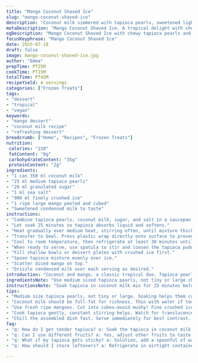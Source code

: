 ```yaml
---
title: "Mango Coconut Shaved Ice"
slug: "mango-coconut-shaved-ice"
description: "Coconut milk simmered with tapioca pearls, sweetened lightly, then chilled until set. Fresh diced mango added atop fine crushed ice. A drizzle of condensed milk finishes it off. A fruity, creamy chill treat with chewy tapioca bites. No nuts, gluten, or eggs involved. Subtle sweetness balanced by mango freshness. Coconut and mango married with crushed ice for a textural contrast that's refreshing and soft. Tapioca pearls cooked until translucent, stirred to loosen before layering onto ice. Condensed milk drizzle optional but adds a sweet creaminess that suits the coolness perfectly."
metaDescription: "Mango Coconut Shaved Ice. A tropical delight with chewy tapioca, fresh mango, and creamy coconut for a refreshing dessert treat."
ogDescription: "Mango Coconut Shaved Ice with chewy tapioca pearls and fresh mango served atop crushed ice and creamy sweetened condensed milk."
focusKeyphrase: "Mango Coconut Shaved Ice"
date: 2025-07-18
draft: false
image: mango-coconut-shaved-ice.jpg
author: "Emma"
prepTime: PT25M
cookTime: PT15M
totalTime: PT45M
recipeYield: 4 servings
categories: ["Frozen Treats"]
tags:
- "dessert"
- "tropical"
- "vegan"
keywords:
- "mango dessert"
- "coconut milk recipe"
- "refreshing dessert"
breadcrumb: ["Home", "Recipes", "Frozen Treats"]
nutrition: 
 calories: "220"
 fatContent: "8g"
 carbohydrateContent: "35g"
 proteinContent: "2g"
ingredients:
- "1 can 350 ml coconut milk"
- "25 ml medium tapioca pearls"
- "20 ml granulated sugar"
- "1 ml sea salt"
- "900 ml finely crushed ice"
- "1 ripe large mango peeled and cubed"
- "Sweetened condensed milk to taste"
instructions:
- "Combine tapioca pearls, coconut milk, sugar, and salt in a saucepan."
- "Let soak 25 minutes so tapioca absorbs liquid and softens."
- "Heat gradually over medium heat, stirring often, until mixture thickens and pearls turn translucent. About 15 minutes but watch closely."
- "Transfer to bowl. Press plastic wrap directly onto surface to prevent skin forming."
- "Cool to room temperature, then refrigerate at least 30 minutes until cold and set."
- "When ready to serve, use spatula to stir and loosen the tapioca pudding; add spoonfuls of water if too thick to spread easily."
- "Fill shallow bowls or dessert plates with crushed ice first."
- "Spoon tapioca mixture evenly over ice."
- "Scatter diced mango on top."
- "Drizzle condensed milk over each serving as desired."
introduction: "Coconut and mango, a classic tropical duo. Tapioca pearls give chewiness to contrast the icy crunch. No eggs, no nuts, no gluten—friendly for many diets. Tapioca needs soaking before cooking for tender pearls. Coconut milk base thickened, then chilled until cold and slightly setting. Fine crushed ice breaks the heat, mango bursts sweet flavor. Condensed milk drizzle at the end adds creamy richness to the cold fruit mix. Simple to make but each element plays its role. Chill the tapioca prep to unlock a cold pudding texture, then serve atop a bed of crushed ice for the crunch. Without any heavy sugar load; gentle sweetness from coconut and mango instead. A twist on usual mango desserts—airy, not dense. Refreshing and textural, perfect as a light finish after food."
ingredientsNote: "Use medium sized tapioca pearls, not tiny or large chunks, to ensure chewy but tender bites. Tapioca benefits from soaking before cooking to soften interior. Medium tapioca thickens coconut milk slightly; no gums needed. Adjust sugar to taste depending on mango sweetness; ripe mangoes can be sweet enough alone. Fresh mango cubes should be soft but not mushy to lend a slight firmness against the smooth tapioca. Coconut milk canned varieties vary in thickness; go for full fat for richness but thin with a tablespoon water if too thick before cooking. Crushed ice fine as snow works best for textural balance; larger chunks won’t meld with tapioca as nice. Condensed milk optional, use sparingly to keep sugar balanced. Salt enhances flavor subtly without making it salty. Keep ingredients cold before serving."
instructionsNote: "Soak tapioca in coconut milk mix for 25 minutes before warming for tender pearls. Constant stirring during cooking prevents sticking and ensures even thickening. Tapioca pearls turning translucent signals readiness; do not overcook or pearls will burst and become mushy. Cover cooked tapioca pudding surface with plastic wrap to avoid skin forming as it cools. Chill at least 30 minutes until firm but still spoonable. Work quickly when assembling to keep ice from melting too fast. Stir tapioca prior to serving to loosen pudding texture; add small water amounts carefully to reach spreadable consistency. Layer crushed ice first for frostiness, then pour tapioca gently to avoid melting. Scatter mango last to keep fresh texture. Drizzle condensed milk sparingly, control sweetness at serving time. Serve immediately after assembly for best textural contrast. Utensils chilled can help maintain cold temp on table."
tips:
- "Medium size tapioca pearls, not tiny or large. Soaking helps them cook right. Soft interior. Tap the texture of pearls in pudding."
- "Coconut milk should be full-fat for richness. Thin with water if too thick. Adjust sugar to match sweetness of mango."
- "Use fresh ripe mangoes. Cut into cubes—avoid mushy! Fine crushed ice is best. Ice should be like snow, not chunky."
- "Cook tapioca gently, constant stirring helps. Watch for translucence. Don’t overcook or they’ll burst. Plastic wrap prevents skin."
- "Chill the assembled dish fast. Serve immediately for best contrast. Cold utensils help keep things cool. No melting ice."
faq:
- "q: How do I get tender tapioca? a: Soak the tapioca in coconut milk mix 25 minutes minimum. Stir during cooking. Watch for them to turn clear."
- "q: Can I use different fruits? a: Yes, adjust other fruits to taste. Some pair well, but balance sweetness. Avoid heavy flavors though."
- "q: What if my tapioca gets sticky? a: Solution, add a spoonful of water. Stir until spreadable. Don’t panic, just adjust gradually."
- "q: How should I store leftovers? a: Refrigerate in airtight container. Keeps for a few days. But texture changes as it sits. Be aware."

---
```

